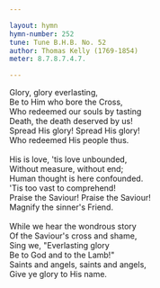 ```yaml
---

layout: hymn
hymn-number: 252
tune: Tune B.H.B. No. 52
author: Thomas Kelly (1769-1854)
meter: 8.7.8.7.4.7.

---
```

Glory, glory everlasting,<br>Be to Him who bore the Cross,<br>Who redeemed our souls by tasting<br>Death, the death deserved by us!<br>Spread His glory! Spread His glory!<br>Who redeemed His people thus.<br><br>His is love, 'tis love unbounded,<br>Without measure, without end;<br>Human thought is here confounded.<br>'Tis too vast to comprehend!<br>Praise the Saviour! Praise the Saviour!<br>Magnify the sinner's Friend.<br><br>While we hear the wondrous story<br>Of the Saviour's cross and shame,<br>Sing we, "Everlasting glory<br>Be to God and to the Lamb!"<br>Saints and angels, saints and angels,<br>Give ye glory to His name.<br><br><br>
